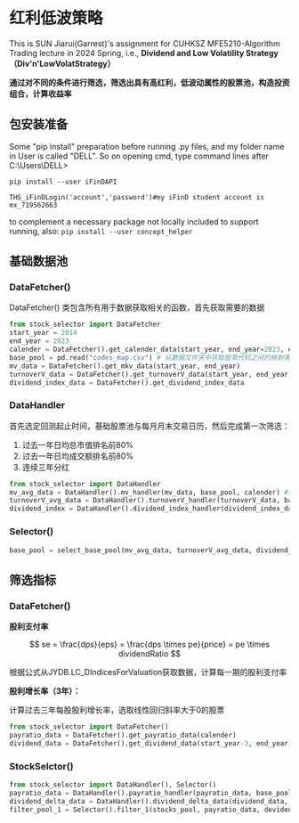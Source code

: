 # 红利低波策略 

This is SUN Jiarui(Garrest)'s assignment for CUHKSZ MFE5210-Algorithm Trading lecture in 2024 Spring, i.e., **Dividend and Low Volatility Strategy（Div'n'LowVolatStrategy）**

**通过对不同的条件进行筛选，筛选出具有高红利，低波动属性的股票池，构造投资组合，计算收益率**

## 包安装准备

Some "pip install" preparation before running .py files, and my folder name in User is called "DELL". So on opening cmd, type command lines after C:\Users\DELL>

`pip install --user iFinDAPI`

`THS_iFinDLogin('account','password')#my iFinD student account is mx_719562663`

to complement a necessary package not locally included to support running, also: `pip install --user concept_helper`

## 基础数据池

### DataFetcher()

DataFetcher() 类包含所有用于数据获取相关的函数，首先获取需要的数据

```python
from stock_selector import DataFetcher
start_year = 2014
end_year = 2023
calender = DataFetcher().get_calender_data(start_year, end_year=2023, endlevel=[(1,2), (1), (1,2), (1,2)]) # 获取每月末交易日历
base_pool = pd.read("codes_map.csv") # 从数据文件夹中获取股票代码之间的映射表
mv_data = DataFetcher().get_mkv_data(start_year, end_year)
turnoverV_data = DataFetcher().get_turnoverV_data(start_year, end_year) # 已经是日均数据
dividend_index_data = DataFetcher().get_dividend_index_data

```

### DataHandler

首先选定回测起止时间，基础股票池与每月月末交易日历，然后完成第一次筛选：

1. 过去一年日均总市值排名前80%
2. 过去一年日均成交额排名前80%
3. 连续三年分红

```python
from stock_selector import DataHandler
mv_avg_data = DataHandler().mv_handler(mv_data, base_pool, calender) #获得240个交易日范围内日均市值数据
turnoverV_avg_data = DataHandler().turnoverV_handler(turnoverV_data, base_pool)
dividend_index = DataHandler().dividend_index_handler(dividend_index_data , base_pool, calender)
```

### Selector()

```python
base_pool = select_base_pool(mv_avg_data, turnoverV_avg_data, dividend_index)
```

## 筛选指标

### DataFetcher()

**股利支付率**

$$
se = \frac{dps}{eps} = \frac{dps \times pe}{price} = pe \times dividendRatio
$$

根据公式从JYDB.LC_DIndicesForValuation获取数据，计算每一期的股利支付率

**股利增长率（3年）：**

计算过去三年每股股利增长率，选取线性回归斜率大于0的股票

```python
from stock_selector import DataFetcher()
payratio_data = DataFetcher().get_payratio_data(calender)
dividend_data = DataFetcher().get_dividend_data(start_year-3, end_year)
```

### StockSelctor()

```python
from stock_selector import DataHandler(), Selector()
payratio_data = DataHandler().payratio_handler(payratio_data, base_pool)
dividend_delta_data = DataHandler().dividend_delta_data(dividend_data, base_pool)
filter_pool_1 = Selector().filter_1(stocks_pool, payratio_data, devidend_delta_data)
```
